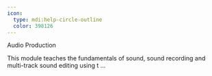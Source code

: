 ```yaml
---
icon:
  type: mdi:help-circle-outline
  color: 398126
---
```


Audio Production

This module teaches the fundamentals of sound, sound recording and multi-track sound editing using t ... 
